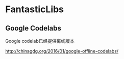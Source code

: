 # FantasticLibs

## Google Codelabs

Google codelab已经提供离线版本

http://chinagdg.org/2016/01/google-offline-codelabs/

